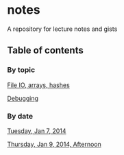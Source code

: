 notes
=====

A repository for lecture notes and gists

## Table of contents

### By topic

[File IO, arrays, hashes](file_io_arrays_hashes/file_io_arrays_hashes.md)

[Debugging](debugging_exceptions/debugging.md)

### By date

[Tuesday, Jan 7, 2014](file_io_arrays_hashes/)

[Thursday, Jan 9, 2014, Afternoon](debugging_exceptions/)
